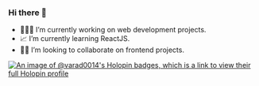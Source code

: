 ### Hi there 👋



- 🧑🏻‍💻 I’m currently working on web development projects.
- 📈 I’m currently learning ReactJS.
- 🤝🏻 I’m looking to collaborate on frontend projects.
  

[![An image of @varad0014's Holopin badges, which is a link to view their full Holopin profile](https://holopin.me/varad0014)](https://holopin.io/@varad0014)
